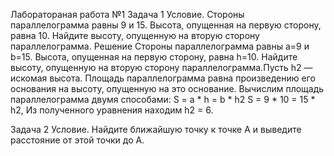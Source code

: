 
Лаборатораная работа №1
Задача 1 Условие. 
Стороны параллелограмма равны 9 и 15. Высота, опущенная на первую сторону, равна 10. Найдите высоту, опущенную на вторую сторону параллелограмма.
Решение
Стороны параллелограмма равны a=9 и b=15. Высота, опущенная на первую сторону, равна h=10. Найдите высоту, опущенную на вторую сторону параллелограмма.Пусть h2 — искомая высота. Площадь параллелограмма равна произведению его основания на высоту, опущенную на это основание. Вычислим площадь параллелограмма двумя способами:
S = a * h = b * h2
S = 9 * 10 = 15 * h2,
Из полученного уравнения находим h2 = 6.

Задача 2 Условие. 
Найдите ближайшую точку к точке А и выведите расстояние от этой точки до А. 
